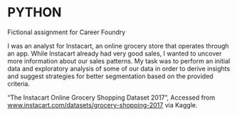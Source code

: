 # PYTHON
Fictional assignment for Career Foundry

I was an analyst for Instacart, an online grocery store that operates through an app. While Instacart already had very good sales, I wanted to uncover more information about our sales patterns. My task was to perform an initial data and exploratory analysis of some of our data in order to derive insights and suggest strategies for better segmentation based on the provided criteria.

“The Instacart Online Grocery Shopping Dataset 2017”, Accessed from www.instacart.com/datasets/grocery-shopping-2017 via Kaggle.
